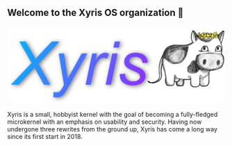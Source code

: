 ## Welcome to the Xyris OS organization :wave:

![Logo](profile/logo.png)

Xyris is a small, hobbyist kernel with the goal of becoming a fully-fledged microkernel with an emphasis on usability and security. Having now undergone three rewrites from the ground up, Xyris has come a long way since its first start in 2018.

